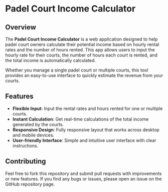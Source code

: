 # Padel Court Income Calculator

## Overview

The **Padel Court Income Calculator** is a web application designed to help padel court owners calculate their potential income based on hourly rental rates and the number of hours rented. This app allows users to input the hourly rate for their courts, the number of hours each court is rented, and the total income is automatically calculated.

Whether you manage a single padel court or multiple courts, this tool provides an easy-to-use interface to quickly estimate the revenue from your courts.

## Features

- **Flexible Input**: Input the rental rates and hours rented for one or multiple courts.
- **Instant Calculation**: Get real-time calculations of the total income generated by the courts.
- **Responsive Design**: Fully responsive layout that works across desktop and mobile devices.
- **User-friendly Interface**: Simple and intuitive user interface with clear instructions.

## Contributing

Feel free to fork this repository and submit pull requests with improvements or new features. If you find any bugs or issues, please open an issue on the GitHub repository page.